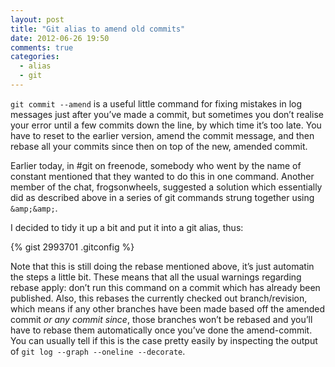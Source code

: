 ```yaml
---
layout: post
title: "Git alias to amend old commits"
date: 2012-06-26 19:50
comments: true
categories:
  - alias
  - git
---
```


`git commit --amend` is a useful little command for fixing mistakes in log
messages just after you’ve made a commit, but sometimes you don’t realise your
error until a few commits down the line, by which time it’s too late. You have
to reset to the earlier version, amend the commit message, and then rebase all
your commits since then on top of the new, amended commit.

Earlier today, in #git on freenode, somebody who went by the name of constant
mentioned that they wanted to do this in one command. Another member of the
chat, frogsonwheels, suggested a solution which essentially did as described
above in a series of git commands strung together using `&amp;&amp;`.

I decided to tidy it up a bit and put it into a git alias, thus:

{% gist 2993701 .gitconfig %}

Note that this is still doing the rebase mentioned above, it’s just automatin
the steps a little bit. These means that all the usual warnings regarding rebase
apply: don’t run this command on a commit which has already been published.
Also, this rebases the currently checked out branch/revision, which means if any
other branches have been made based off the amended commit *or any commit
since*, those branches won’t be rebased and you’ll have to rebase them
automatically once you’ve done the amend-commit. You can usually tell if this
is the case pretty easily by inspecting the output of `git log --graph --oneline
--decorate`.

